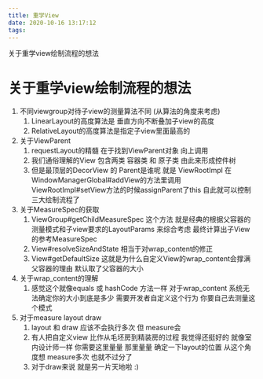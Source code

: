 ```yaml
---
title: 重学View
date: 2020-10-16 13:17:12
tags:
---
```

 关于重学view绘制流程的想法
<!-- more -->
# 关于重学view绘制流程的想法

1. 不同viewgroup对待子view的测量算法不同 (从算法的角度来考虑)
    1. LinearLayout的高度算法是 垂直方向不断叠加子view的高度
    2. RelativeLayout的高度算法是指定子view里面最高的
2. 关于ViewParent
    1. requestLayout的精髓 在于找到ViewParent对象 向上调用
    2. 我们通俗理解的View 包含两类 容器类 和 原子类 由此来形成控件树
    3. 但是最顶层的DecorView 的 Parent是谁呢   就是 ViewRootImpl  在WindowManagerGlobal#addView的方法里调用ViewRootImpl#setView方法的时候assignParent了this 自此就可以控制三大绘制流程了
3. 关于MeasureSpec的获取 
    1. ViewGroup#getChildMeasureSpec  这个方法 就是经典的根据父容器的测量模式和子view要求的LayoutParams 来综合考虑 最终计算出子View的参考MeasureSpec
    2. View#resolveSizeAndState   相当于对wrap_content的修正
    3. View#getDefaultSize     这就是为什么自定义View的wrap_content会撑满父容器的理由 默认取了父容器的大小
4. 关于wrap_content的理解
    1. 感觉这个就像equals 或 hashCode 方法一样 对于wrap_content 系统无法确定你的大小到底是多少 需要开发者自定义这个行为 你要自己去测量这个模式
5. 对于measure layout draw
    1. layout 和 draw 应该不会执行多次 但 measure会  
    2. 有人把自定义view  比作从毛坯房到精装房的过程  我觉得还挺好的 就像室内设计师一样 你需要这里量量 那里量量 确定一下layout的位置 从这个角度想 measure多次 也就不过分了
    3. 对于draw来说  就是另一片天地啦 :)